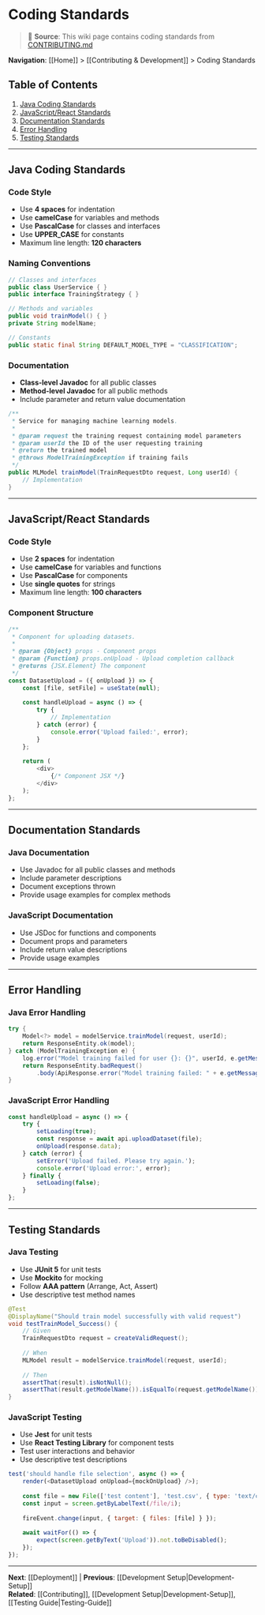 # Coding Standards

> 📘 **Source**: This wiki page contains coding standards from [CONTRIBUTING.md](https://github.com/Mukaan17/xai-forge/blob/main/CONTRIBUTING.md)

**Navigation**: [[Home]] > [[Contributing & Development]] > Coding Standards

## Table of Contents

1. [Java Coding Standards](#java-coding-standards)
2. [JavaScript/React Standards](#javascriptreact-standards)
3. [Documentation Standards](#documentation-standards)
4. [Error Handling](#error-handling)
5. [Testing Standards](#testing-standards)

---

## Java Coding Standards

### Code Style
- Use **4 spaces** for indentation
- Use **camelCase** for variables and methods
- Use **PascalCase** for classes and interfaces
- Use **UPPER_CASE** for constants
- Maximum line length: **120 characters**

### Naming Conventions
```java
// Classes and interfaces
public class UserService { }
public interface TrainingStrategy { }

// Methods and variables
public void trainModel() { }
private String modelName;

// Constants
public static final String DEFAULT_MODEL_TYPE = "CLASSIFICATION";
```

### Documentation
- **Class-level Javadoc** for all public classes
- **Method-level Javadoc** for all public methods
- Include parameter and return value documentation

```java
/**
 * Service for managing machine learning models.
 * 
 * @param request the training request containing model parameters
 * @param userId the ID of the user requesting training
 * @return the trained model
 * @throws ModelTrainingException if training fails
 */
public MLModel trainModel(TrainRequestDto request, Long userId) {
    // Implementation
}
```

---

## JavaScript/React Standards

### Code Style
- Use **2 spaces** for indentation
- Use **camelCase** for variables and functions
- Use **PascalCase** for components
- Use **single quotes** for strings
- Maximum line length: **100 characters**

### Component Structure
```javascript
/**
 * Component for uploading datasets.
 * 
 * @param {Object} props - Component props
 * @param {Function} props.onUpload - Upload completion callback
 * @returns {JSX.Element} The component
 */
const DatasetUpload = ({ onUpload }) => {
    const [file, setFile] = useState(null);
    
    const handleUpload = async () => {
        try {
            // Implementation
        } catch (error) {
            console.error('Upload failed:', error);
        }
    };
    
    return (
        <div>
            {/* Component JSX */}
        </div>
    );
};
```

---

## Documentation Standards

### Java Documentation
- Use Javadoc for all public classes and methods
- Include parameter descriptions
- Document exceptions thrown
- Provide usage examples for complex methods

### JavaScript Documentation
- Use JSDoc for functions and components
- Document props and parameters
- Include return value descriptions
- Provide usage examples

---

## Error Handling

### Java Error Handling
```java
try {
    Model<?> model = modelService.trainModel(request, userId);
    return ResponseEntity.ok(model);
} catch (ModelTrainingException e) {
    log.error("Model training failed for user {}: {}", userId, e.getMessage());
    return ResponseEntity.badRequest()
        .body(ApiResponse.error("Model training failed: " + e.getMessage()));
}
```

### JavaScript Error Handling
```javascript
const handleUpload = async () => {
    try {
        setLoading(true);
        const response = await api.uploadDataset(file);
        onUpload(response.data);
    } catch (error) {
        setError('Upload failed. Please try again.');
        console.error('Upload error:', error);
    } finally {
        setLoading(false);
    }
};
```

---

## Testing Standards

### Java Testing
- Use **JUnit 5** for unit tests
- Use **Mockito** for mocking
- Follow **AAA pattern** (Arrange, Act, Assert)
- Use descriptive test method names

```java
@Test
@DisplayName("Should train model successfully with valid request")
void testTrainModel_Success() {
    // Given
    TrainRequestDto request = createValidRequest();
    
    // When
    MLModel result = modelService.trainModel(request, userId);
    
    // Then
    assertThat(result).isNotNull();
    assertThat(result.getModelName()).isEqualTo(request.getModelName());
}
```

### JavaScript Testing
- Use **Jest** for unit tests
- Use **React Testing Library** for component tests
- Test user interactions and behavior
- Use descriptive test descriptions

```javascript
test('should handle file selection', async () => {
    render(<DatasetUpload onUpload={mockOnUpload} />);
    
    const file = new File(['test content'], 'test.csv', { type: 'text/csv' });
    const input = screen.getByLabelText(/file/i);
    
    fireEvent.change(input, { target: { files: [file] } });
    
    await waitFor(() => {
        expect(screen.getByText('Upload')).not.toBeDisabled();
    });
});
```

---

**Next**: [[Deployment]] | **Previous**: [[Development Setup|Development-Setup]]  
**Related**: [[Contributing]], [[Development Setup|Development-Setup]], [[Testing Guide|Testing-Guide]]
